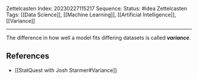 Zettelcasten Index: 20230227115217
Sequence:
Status: #idea
Zettelcasten Tags:  [[Data Science]], [[Machine Learning]], [[Artificial Intelligence]], [[Variance]]

---

The difference in how well a model fits differing datasets is called ***variance***.

## References
- [[StatQuest with Josh Starmer#Variance]]